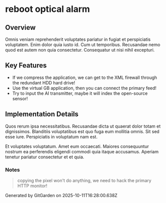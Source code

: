 # reboot optical alarm

## Overview
Omnis veniam reprehenderit voluptates pariatur in fugiat et perspiciatis voluptatem. Enim dolor quia iusto id. Cum ut temporibus. Recusandae nemo quod est autem non quia consectetur. Consequatur ut nisi nihil excepturi.

## Key Features
- If we compress the application, we can get to the XML firewall through the redundant HDD hard drive!
- Use the virtual GB application, then you can connect the primary feed!
- Try to input the AI transmitter, maybe it will index the open-source sensor!

## Implementation Details
Quos rerum ipsa necessitatibus. Recusandae dicta ut quaerat dolor totam et dignissimos. Blanditiis voluptatibus est quo fuga eum mollitia omnis. Sit sed esse iure. Perspiciatis in voluptatum nam est.
 Et voluptates voluptatum. Amet eum occaecati. Maiores consequuntur nostrum ea perferendis eligendi commodi quia itaque accusamus. Aperiam tenetur pariatur consectetur et et quia.

### Notes
> copying the pixel won't do anything, we need to hack the primary HTTP monitor!

Generated by GitGarden on 2025-10-11T16:28:00.638Z